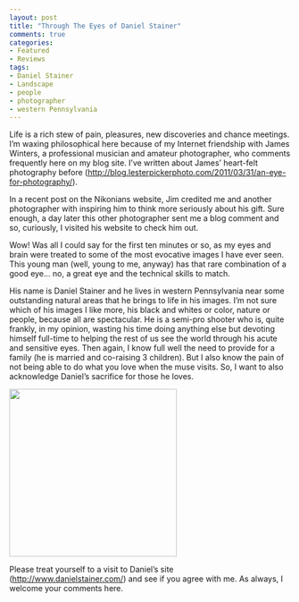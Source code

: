 ```yaml
---
layout: post
title: "Through The Eyes of Daniel Stainer"
comments: true
categories:
- Featured
- Reviews
tags:
- Daniel Stainer
- Landscape
- people
- photographer
- western Pennsylvania
---
```

Life is a rich stew of pain, pleasures, new discoveries and chance meetings. I’m waxing philosophical here because of my Internet friendship with James Winters, a professional musician and amateur photographer, who comments frequently here on my blog site. I’ve written about James’ heart-felt photography before (<a href="http://blog.lesterpickerphoto.com/2011/03/31/an-eye-for-photography/">http://blog.lesterpickerphoto.com/2011/03/31/an-eye-for-photography/</a>).

In a recent post on the Nikonians website, Jim credited me and another photographer with inspiring him to think more seriously about his gift. Sure enough, a day later this other photographer sent me a blog comment and so, curiously, I visited his website to check him out.

Wow! Was all I could say for the first ten minutes or so, as my eyes and brain were treated to some of the most evocative images I have ever seen. This young man (well, young to me, anyway) has that rare combination of a good eye… no, a great eye and the technical skills to match.

His name is Daniel Stainer and he lives in western Pennsylvania near some outstanding natural areas that he brings to life in his images. I’m not sure which of his images I like more, his black and whites or color, nature or people, because all are spectacular. He is a semi-pro shooter who is, quite frankly, in my opinion, wasting his time doing anything else but devoting himself full-time to helping the rest of us see the world through his acute and sensitive eyes. Then again, I know full well the need to provide for a family (he is married and co-raising 3 children). But I also know the pain of not being able to do what you love when the muse visits. So, I want to also acknowledge Daniel’s sacrifice for those he loves.

<a href="http://blog.lesterpickerphoto.com/wp-content/uploads/2011/04/5280375315_6c18a6fa6a.jpg"><img class="aligncenter size-medium wp-image-1076" title="5280375315_6c18a6fa6a" src="http://blog.lesterpickerphoto.com/wp-content/uploads/2011/04/5280375315_6c18a6fa6a-300x300.jpg" alt="" width="300" height="300"></a>

Please treat yourself to a visit to Daniel’s site (<a href="http://www.danielstainer.com/">http://www.danielstainer.com/</a>) and see if you agree with me. As always, I welcome your comments here.
